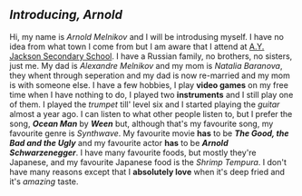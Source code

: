 ## **_Introducing, Arnold_**
  Hi, my name is _Arnold Melnikov_ and I will be introdusing myself.
  I have no idea from what town I come from but I am aware that I attend at
[A.Y. Jackson Secondary School](https://ayjacksonss.ocdsb.ca/Pages/home.aspx). 
I have a Russian family, no brothers, no sisters, just me. My dad is _Alexandre Melnikov_ and my mom is _Natalia Baranova_, they whent through seperation and my dad is now re-married and my mom is with someone else. 
I have a few hobbies, I play **video games** on my free time when I have nothing to do, I played two **instruments** and I still play one of them. I played the _trumpet_ till' level six and I started playing the _guitar_ almost a year ago. I can listen to what other people listen to, but I prefer the song, **_Ocean Man_** by **_Ween_** but, although that's my favourite song, my favourite genre is _Synthwave_.
My favourite movie **has** to be **_The Good, the Bad and the Ugly_** and my favourite actor **has** to be **_Arnold Schwarzenegger_**. I have many favourite foods, but mostly they're Japanese, and my favourite Japanese food is the _Shrimp Tempura_. I don't have many reasons except that I **absolutely love** when it's deep fried and it's _amazing_ taste.
